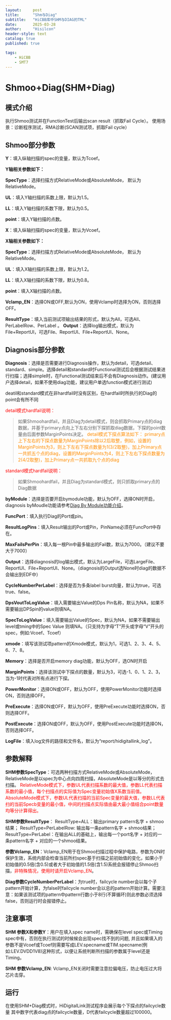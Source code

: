 ```yaml
---
layout:     post
title:      "Shm与Diag"
subtitle:   "HiCBB库中SHM与DIAG的TML"
date:       2025-03-28
author:     "Hisilcon"
header-style: text
catalog: true
published: true

tags:
    - HiCBB
    - SMT7
---
```


# Shmoo+Diag(SHM+Diag)

## 模式介绍

执行Shmoo测试并在FunctionTest后输出scan result（抓取Fail Cycle）。
使用场景：诊断程序测试，RMA诊断(SCAN测试项，抓取Fail cycle）

## Shmoo部分参数


**Y**：填入纵轴扫描的spec的变量，默认为Tcoef。

**Y轴相关参数如下：**

**SpecType**：选择扫描方式RelativeMode或AbsoluteMode， 默认为RelativeMode。

**UL**：填入Y轴扫描的系数上限，默认为1.5。

**LL**：填入Y轴扫描的系数下限，默认为0.5。

**point**：填入Y轴扫描的点数。

**X**：填入纵轴扫描的spec的变量，默认为Vcoef。

**X轴相关参数如下：**

**SpecType**：选择扫描方式RelativeMode或AbsoluteMode， 默认为RelativeMode。

**UL**：填入X轴扫描的系数上限，默认为1.2。

**LL**：填入X轴扫描的系数下限，默认为0.8。

**point**：填入X轴扫描的点数。

**Vclamp_EN**：选择ON或OFF,默认为ON，使用Vclamp时选择为ON，否则选择OFF。

**ResultType**：填入当前测试项输出结果的形式，默认为All，可选All、PerLabelRow、PerLabel
。
**Output**：选择log输出模式，默认为File+ReportUI，可选File、ReportUI、File+ReportUI、None。


## Diagnosis部分参数

**Diagnosis**：选择是否需要进行Diagnosis操作，默认为detail，可选detail、standard、simple。选择detail和standard时Functional测试后会根据测试结果进行扫描；选择simple时，在Functional测试结束后不会有Diagnosis动作。(建议用户选择detail，如果不使用diag功能，建议用户单选function模式进行测试)

deatil和standard模式在非hardfail时没有区别，在hardfail时所执行的Diag的point会有所不同

<font color=red>detail模式hardfail说明：</font>
>如果Shmoohardfail，并且Diag为detail模式，则会抓取Primary点的diag数据，并基于primary点向上下左右分别下探抓取diag数据，下探的point数量由后面参数MarginPoints决定。
<font color=darkorange>detail模式下探点算法如下：
>primary点上下左右的下探点数量为MarginPoints除以2后取整，例如，设置的MarginPoints为3，则上下左右下探点数量为1(3/2取整)，加上Primary点一共抓五个点的diag，设置的MarginPoints为4，则上下左右下探点数量为2(4/2取整)，加上Primary点一共抓取九个点的diag</font>

<font color=red>standard模式hardfail说明：</font>
> 如果Shmoohardfail，并且Diag为standard模式，则只抓取primary点的Diag数据

**byModule**：选择是否要开启bymodule功能，默认为OFF，选择ON时开启，diagnosis byMoudle功能请参考[Diag By Module功能介绍](DiagByModule功能.md)。

**FuncPort**：填入执行Diag的Port或pin。

**ResultLogPins**：填入Result输出的Port或Pin，PinName必须在FuncPort中存在。

**MaxFailsPerPin**：填入每一根Pin中最多输出的Fail数，默认为7000。（建议不要大于7000）

**Output**：选择diagnosis的log输出模式，默认为LargeFile，可选LargeFile、ReportUI、File+ReportUI、None。（diagnosis的Output选None时diag的数据不会输出到EDF中）

**CycleNumberPerLabel**：选择是否为多条label burst向量，默认为true，可选true、false。

**DpsVoutToLogValue**：填入需要输出Value的Dps Pin名称，默认为NA，如果不需要输出DPSpin的value则填NA。

**SpecToLogValue**：填入需要输出Value的Spec，默认为NA，如果不需要输出level或tming中的Spec Value 则填NA。（只支持为字母“T”开头或字母“V”开头的spec，例如:Vcoef、Tcoef）

**xmode**：填写该测试项pattern的Xmode模式，默认为1，可选1、2、3、4、5、6、7、8。

**Memory**：选择是否开启memory diag功能，默认为OFF，选ON时开启

**MarginPoints**：选择该测试中下探点的数量，默认为3，可选-1、0、1、2、3，当为-1时代表对所有点进行下探。

**PowerMonitor**：选择ON或OFF，默认为OFF，使用PowerMonitor功能时选择ON，否则选择OFF。

**PreExecute**：选择ON或OFF，默认为OFF，使用PreExecute功能时选择ON，否则选择OFF。

**PostExecute**：选择ON或OFF，默认为OFF，使用PostExecute功能时选择ON，否则选择OFF。

**LogFile**：填入log文件的路径和文件名，默认为“report/hidigitallink_log”。

## 参数解释

**SHM参数SpecType**：可选两种扫描方式RelativeMode或AbsoluteMode，RelativeMode是以spec为中心点向四周扫描，AbsoluteMode是以等分的形式去扫描。
<font color = Red>RelativeMode模式下，参数UL代表扫描系数的最大值，参数LL代表扫描系数的最小值，每个扫描点的实际值为Spec变量初始值X系数当前值。</font>
<font color = Red>AbsoluteMode模式下，参数UL代表扫描的当前Spec变量的最大值，参数LL代表扫的当前Specb变量的最小值，中间的扫描点实际值由最大最小值结合point数量均等分计算得出。</font>

**SHM参数ResultType**：
ResultType=ALL：输出primary pattern名字 + shmoo结果；
ResultType=PerLabelRow: 输出每一条pattern名字 + shmoo结果；
ResultType=PerLabel：在输出ALL的基础上，输出每一个port名字 + 对应的一条pattern名字 + 对应的一个shmoo结果。

**参数Vclamp_EN**：Vclamp_EN用于在Shmoo扫描过程中保护电路，参数为ON时保护生效，系统内部会检查当前所扫spec基于扫描之前初始值的变化，如果小于初始值的0.5倍(含0.5)或者大于初始值的1.5倍(含1.5)系统会报错停止Shmoo扫描，<font color = Red>非特殊情况，使用时请开启Vclamp_EN</font>。

**Diag参数CycleNumberPerLabel**：为true时，failcycle number会以每个子pattern开始计算，为false时failcycle number会以总的pattern开始计算。需要注意：如果该测试项的pattern中pattern行数小于8行(不算循环)则此参数必须选择false，否则运行时会报错停止。

## 注意事项

**SHM 参数X和参数Y**：用户在填入spec name时，需确保在level spec或Timing spec中有，否则在执行测试的时候候会出现spec找不到的问题, 并且如果填入的参数不是Vcoef或Tcoef则需要写成LEV.specname或TIM.specname(例如:LEV.DVDD1V8)这种形式，以便让系统判断所扫描的参数属于level还是Timing。

**SHM 参数Vclamp_EN**: Vclamp_EN关闭时需要注意拉偏电压，防止电压过大将芯片击穿。

## 运行
在使用SHM+Diag模式时，HiDigitalLink测试程序会展示每个下探点的failcycle数量
其中数字代表diag点的failcycle数量，D代表failcycle数量超过100000。
